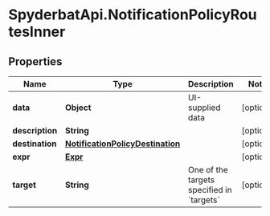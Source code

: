 # SpyderbatApi.NotificationPolicyRoutesInner

## Properties

Name | Type | Description | Notes
------------ | ------------- | ------------- | -------------
**data** | **Object** | UI-supplied data | [optional] 
**description** | **String** |  | [optional] 
**destination** | [**NotificationPolicyDestination**](NotificationPolicyDestination.md) |  | [optional] 
**expr** | [**Expr**](Expr.md) |  | [optional] 
**target** | **String** | One of the targets specified in &#x60;targets&#x60; | [optional] 



